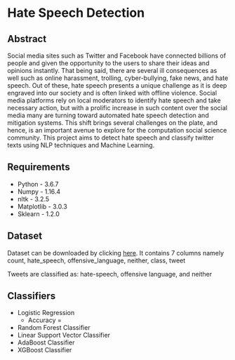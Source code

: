 # **Hate Speech Detection**

## Abstract
Social media sites such as Twitter and Facebook have connected billions of people and given the opportunity to the users to share their ideas and opinions instantly. That being said, there are several ill consequences as well such as online harassment, trolling, cyber-bullying, fake news, and hate speech. Out of these, hate speech presents a unique challenge as it is deep engraved into our society and is often linked with offline violence. Social media platforms rely on local moderators to identify hate speech and take necessary action, but with a prolific increase in such content over the social media many are turning toward automated hate speech detection and mitigation systems. This shift brings several challenges on the plate, and hence, is an important avenue to explore for the computation social science community. This project aims to detect hate speech and classify twitter texts using NLP techniques and Machine Learning.

## Requirements
- Python - 3.6.7
- Numpy - 1.16.4
- nltk - 3.2.5
- Matplotlib - 3.0.3
- Sklearn - 1.2.0

## Dataset
Dataset can be downloaded by clicking [here](https://www.kaggle.com/datasets/mrmorj/hate-speech-and-offensive-language-dataset). It contains 7 columns namely count, hate_speech, offensive_language, neither, class, tweet

Tweets are classified as: hate-speech, offensive language, and neither

## Classifiers
- Logistic Regression
  + Accuracy =  
- Random Forest Classifier
- Linear Support Vector Classifier
- AdaBoost Classifier
- XGBoost Classifier
